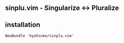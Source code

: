 ## sinplu.vim - Singularize <-> Pluralize

## installation
```vim
NeoBundle 'kyohsuke/sinplu.vim'
```

